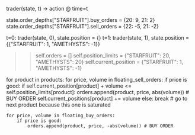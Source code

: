trader(state, t) -> action @ time=t

state.order_depths["STARFRUIT"].buy_orders = {20: 9, 21: 2}
state.order_depths["STARFRUIT"].sell_orders = {22: -5, 21: -2}


t=0: trader(state, 0), state.position = {}
t=1: trader(state, 1), state.position = {{"STARFRUIT": 1, "AMETHYSTS": -1}}
>> self.orders = []
>> self.position_limits = {"STARFRUIT": 20, "AMETHYSTS": 20}
>> self.current_position = {"STARFRUIT": 1, "AMETHYSTS": -1}

for product in products:
    for price, volume in floating_sell_orders:
        if price is good:
            if self.current_position[product] + volume <= self.position_limits[product]:
                orders.append(product, price, abs(volume)) # BUY ORDER
                self.current_positions[product] += volume
            else:
                break # go to next product because this one is saturated

    for price, volume in floating_buy_orders:
        if price is good:
            orders.append(product, price, -abs(volume)) # BUY ORDER



